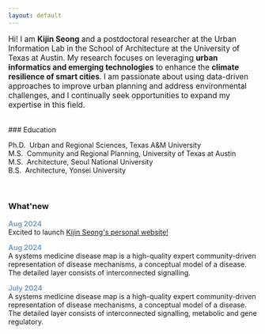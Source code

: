```yaml
---
layout: default
---
```


<p style="font-size:110%;">Hi! I am <b>Kijin Seong</b> and a postdoctoral researcher at the Urban Information Lab in the School of Architecture at the University of Texas at Austin. My research focuses on leveraging <b>urban informatics and emerging technologies</b> to enhance the <b>climate resilience of smart cities</b>. I am passionate about using data-driven approaches to improve urban planning and address environmental challenges, and I continually seek opportunities to expand my expertise in this field.</p>

<br />
### Education 
<p>Ph.D.&nbsp;&nbsp;Urban and Regional Sciences, Texas A&M University<br />
M.S.&nbsp;&nbsp;Community and Regional Planning, University of Texas at Austin<br />
M.S.&nbsp;&nbsp;Architecture, Seoul National University<br />
B.S.&nbsp;&nbsp;Architecture, Yonsei University</p>

<br />
        
### What'new

<p>
  <strong style="color: #7da0ca;">Aug 2024</strong><br />
  Excited to launch <a href="http://kijinseong.github.io/" target="_blank">Kijin Seong's personal website!</a>  
</p>
<p>
  <strong style="color: #7da0ca;">Aug 2024</strong><br />
  A systems medicine disease map is a high-quality expert community-driven representation of disease mechanisms, a conceptual model of a disease. The detailed layer consists of interconnected signalling.
</p>
<p>
  <strong style="color: #7da0ca;">July 2024</strong><br />
  A systems medicine disease map is a high-quality expert community-driven representation of disease mechanisms, a conceptual model of a disease. The detailed layer consists of interconnected signalling, metabolic and gene regulatory.
</p>

